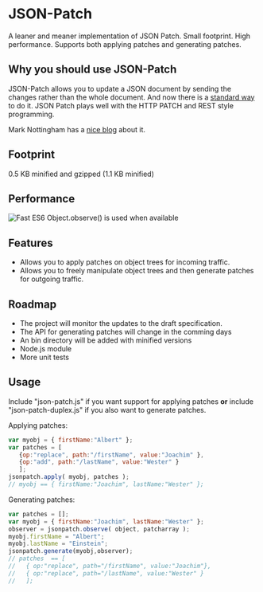 JSON-Patch
==========

A leaner and meaner implementation of JSON Patch. Small footprint. High performance.
Supports both applying patches and generating patches.

## Why you should use JSON-Patch

JSON-Patch allows you to update a JSON document by sending the changes rather than the whole document. 
And now there is a [standard way](http://tools.ietf.org/html/draft-ietf-appsawg-json-patch-10) to do it. JSON Patch plays well with the HTTP PATCH and
REST style programming.

Mark Nottingham has a [nice blog]( http://www.mnot.net/blog/2012/09/05/patch) about it.

## Footprint
0.5 KB minified and gzipped (1.1 KB minified)

## Performance
![Fast](http://www.rebelslounge.com/res/jsonpatch/chart.png)
ES6 Object.observe() is used when available

## Features
* Allows you to apply patches on object trees for incoming traffic.
* Allows you to freely manipulate object trees and then generate patches for outgoing traffic.

## Roadmap

* The project will monitor the updates to the draft specification.
* The API for generating patches will change in the comming days
* An bin directory will be added with minified versions
* Node.js module
* More unit tests

## Usage

Include "json-patch.js" if you want support for applying patches **or**
include "json-patch-duplex.js" if you also want to generate patches.

Applying patches:
```js
var myobj = { firstName:"Albert" };
var patches = [
   {op:"replace", path:"/firstName", value:"Joachim" },
   {op:"add", path:"/lastName", value:"Wester" }
   ];
jsonpatch.apply( myobj, patches );
// myobj == { firstName:"Joachim", lastName:"Wester" };
```
Generating patches:
```js
var patches = [];
var myobj = { firstName:"Joachim", lastName:"Wester" };
observer = jsonpatch.observe( object, patcharray );
myobj.firstName = "Albert";
myobj.lastName = "Einstein";
jsonpatch.generate(myobj,observer);
// patches  == [
//   { op:"replace", path="/firstName", value:"Joachim"},
//   { op:"replace", path="/lastName", value:"Wester" }
//   ];
```
